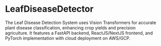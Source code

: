 # LeafDiseaseDetector
The Leaf Disease Detection System uses Vision Transformers for accurate plant disease classification, enhancing crop yields and precision agriculture. It features a FastAPI backend, ReactJS/NextJS frontend, and PyTorch implementation with cloud deployment on AWS/GCP.
